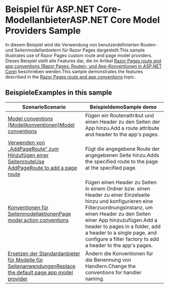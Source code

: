 # <a name="aspnet-core-model-providers-sample"></a><span data-ttu-id="64717-101">Beispiel für ASP.NET Core-Modellanbieter</span><span class="sxs-lookup"><span data-stu-id="64717-101">ASP.NET Core Model Providers Sample</span></span>

<span data-ttu-id="64717-102">In diesem Beispiel wird die Verwendung von benutzerdefinierten Routen- und Seitenmodellanbietern für Razor Pages dargestellt.</span><span class="sxs-lookup"><span data-stu-id="64717-102">This sample illustrates use of Razor Pages custom route and page model providers.</span></span> <span data-ttu-id="64717-103">Dieses Beispiel stellt alle Features dar, die im Artikel [Razor Pages route and app conventions (Razor Pages: Routen- und App-Konventionen in ASP.NET Core)](https://docs.microsoft.com/aspnet/core/razor-pages/razor-pages-convention-features) beschrieben werden.</span><span class="sxs-lookup"><span data-stu-id="64717-103">This sample demonstrates the features described in the [Razor Pages route and app conventions](https://docs.microsoft.com/aspnet/core/razor-pages/razor-pages-convention-features) topic.</span></span>

## <a name="examples-in-this-sample"></a><span data-ttu-id="64717-104">Beispiele</span><span class="sxs-lookup"><span data-stu-id="64717-104">Examples in this sample</span></span>

| <span data-ttu-id="64717-105">Szenario</span><span class="sxs-lookup"><span data-stu-id="64717-105">Scenario</span></span> | <span data-ttu-id="64717-106">Beispieldemo</span><span class="sxs-lookup"><span data-stu-id="64717-106">Sample demo</span></span> |
| -------- | ----------- |
| [<span data-ttu-id="64717-107">Model conventions (Modellkonventionen)</span><span class="sxs-lookup"><span data-stu-id="64717-107">Model conventions</span></span>](https://docs.microsoft.com/aspnet/core/razor-pages/razor-pages-conventions#model-conventions) | <span data-ttu-id="64717-108">Fügen ein Routenattribut und einen Header zu den Seiten der App hinzu.</span><span class="sxs-lookup"><span data-stu-id="64717-108">Add a route attribute and header to the app's pages.</span></span> |
| [<span data-ttu-id="64717-109">Verwenden von „AddPageRoute“ zum Hinzufügen einer Seitenroute</span><span class="sxs-lookup"><span data-stu-id="64717-109">Use AddPageRoute to add a page route</span></span>](https://docs.microsoft.com/aspnet/core/razor-pages/razor-pages-conventions#configure-a-page-route) | <span data-ttu-id="64717-110">Fügt die angegebene Route der angegebenen Seite hinzu.</span><span class="sxs-lookup"><span data-stu-id="64717-110">Adds the specified route to the page at the specified page.</span></span> |
| [<span data-ttu-id="64717-111">Konventionen für Seitenmodellaktionen</span><span class="sxs-lookup"><span data-stu-id="64717-111">Page model action conventions</span></span>](https://docs.microsoft.com/aspnet/core/razor-pages/razor-pages-conventions#page-model-action-conventions) | <span data-ttu-id="64717-112">Fügen einen Header zu Seiten in einem Ordner bzw. einen Header zu einer Einzelseite hinzu und konfigurieren eine Filterzuordnungsinstanz, um einen Header zu den Seiten einer App hinzuzufügen.</span><span class="sxs-lookup"><span data-stu-id="64717-112">Add a header to pages in a folder, add a header to a single page, and configure a filter factory to add a header to the app's pages.</span></span> |
| [<span data-ttu-id="64717-113">Ersetzen der Standardanbieter für Modelle für Seitenanwendungen</span><span class="sxs-lookup"><span data-stu-id="64717-113">Replace the default page app model provider</span></span>](https://docs.microsoft.com/aspnet/core/razor-pages/razor-pages-conventions#replace-the-default-page-app-model-provider) | <span data-ttu-id="64717-114">Ändern die Konventionen für die Benennung von Handlern.</span><span class="sxs-lookup"><span data-stu-id="64717-114">Change the conventions for handler naming.</span></span> |
